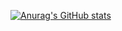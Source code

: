 [![Anurag's GitHub stats](https://github-readme-stats.vercel.app/api?username=krishnachandran-u)](https://github.com/anuraghazra/github-readme-stats)
